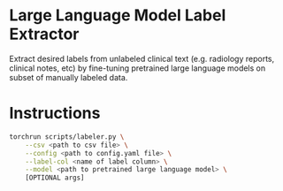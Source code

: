 # Large Language Model Label Extractor

Extract desired labels from unlabeled clinical text (e.g. radiology reports, clinical notes, etc) by fine-tuning pretrained large language models on subset of manually labeled data.

# Instructions
```bash
torchrun scripts/labeler.py \
    --csv <path to csv file> \
    --config <path to config.yaml file> \
    --label-col <name of label column> \
    --model <path to pretrained large language model> \
    [OPTIONAL args]
```